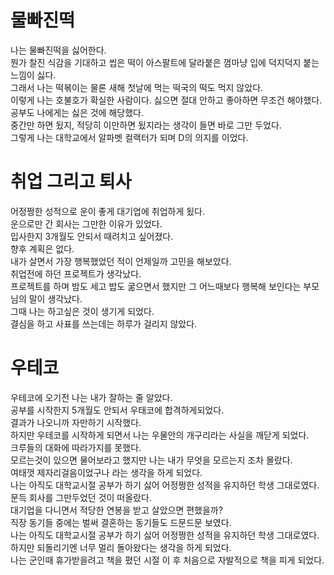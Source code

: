 # 물빠진떡

나는 물빠진떡을 싫어한다.  
뭔가 찰진 식감을 기대하고 씹은 떡이 아스팔트에 달라붙은 껌마냥 입에 덕지덕지 붙는 느낌이 싫다.  
그래서 나는 떡볶이는 물론 새해 첫날에 먹는 떡국의 떡도 먹지 않았다.  
이렇게 나는 호불호가 확실한 사람이다. 싫으면 절대 안하고 좋아하면 무조건 해야했다.  
공부도 나에게는 싫은 것에 해당했다.  
중간만 하면 됬지, 적당히 이만하면 됬지라는 생각이 들면 바로 그만 두었다.  
그렇게 나는 대학교에서 알파벳 컬랙터가 되며 D의 의지를 이었다.

# 취업 그리고 퇴사

어정쩡한 성적으로 운이 좋게 대기업에 취업하게 됬다.  
운으로만 간 회사는 그만한 이유가 있었다.  
입사한지 3개월도 안되서 때려치고 싶어졌다.  
향후 계획은 없다.  
내가 살면서 가장 행복했었던 적이 언제일까 고민을 해보았다.  
취업전에 하던 프로젝트가 생각났다.  
프로젝트를 하며 밤도 세고 밥도 굶으면서 했지만 그 어느때보다 행복해 보인다는 부모님의 말이 생각났다.  
그때 나는 하고싶은 것이 생기게 되었다.  
결심을 하고 사표를 쓰는데는 하루가 걸리지 않았다.  

# 우테코

우테코에 오기전 나는 내가 잘하는 줄 알았다.  
공부를 시작한지 5개월도 안되서 우태코에 합격하게되었다.  
결과가 나오니까 자만하기 시작했다.  
하지만 우테코를 시작하게 되면서 나는 우물안의 개구리라는 사실을 깨닫게 되었다.  
크루들의 대화에 따라가지를 못했다.  
모르는것이 있으면 물어보라고 했지만 나는 내가 무엇을 모르는지 조차 몰랐다.  
여태껏 제자리걸음이었구나 라는 생각을 하게 되었다.  
나는 아직도 대학교시절 공부가 하기 싫어 어정쩡한 성적을 유지하던 학생 그대로였다.  
문득 회사를 그만두었던 것이 떠올랐다.  
대기업을 다니면서 적당한 연봉을 받고 살았으면 편했을까?  
직장 동기들 중에는 벌써 결혼하는 동기들도 드문드문 보였다.  
나는 아직도 대학교시절 공부가 하기 싫어 어정쩡한 성적을 유지하던 학생 그대로였다.  
하지만 되돌리기엔 너무 멀리 돌아왔다는 생각을 하게 되었다.  
나는 군인때 휴가받을려고 책을 폈던 시절 이 후 처음으로 자발적으로 책을 피게 되었다.  
